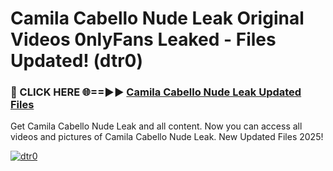 # Camila Cabello Nude Leak Original Videos 0nlyFans Leaked - Files Updated! (dtr0)

<h3>🔴 CLICK HERE 🌐==►► <a href="https://tinyurl.com/52m3yx9h" rel="nofollow">Camila Cabello Nude Leak Updated Files</a></h3>

Get Camila Cabello Nude Leak and all content. Now you can access all videos and pictures of Camila Cabello Nude Leak. New Updated Files 2025!

[![dtr0](https://i.imgur.com/TnHtlc8.gif)](https://tinyurl.com/52m3yx9h)
